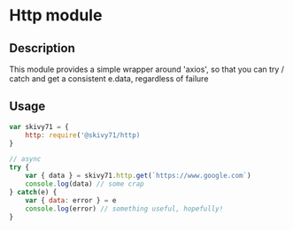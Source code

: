 Http module
===========

Description
-----------

This module provides a simple wrapper around 'axios', so that you can try / catch and get a consistent e.data, regardless of failure

Usage
-----
```JavaScript
var skivy71 = {
    http: require('@skivy71/http)
}

// async
try {
    var { data } = skivy71.http.get(`https://www.google.com`)
    console.log(data) // some crap
} catch(e) {
    var { data: error } = e
    console.log(error) // something useful, hopefully!
}
```